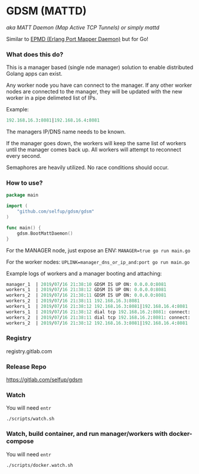 # GDSM (MATTD)

_aka MATT Daemon (Map Active TCP Tunnels) or simply mattd_

Similar to [EPMD (Erlang Port Mapper Daemon)](http://erlang.org/doc/man/epmd.html) but for Go!

### What does this do?

This is a manager based (single nde manager) solution to enable distributed Golang apps can exist.

Any worker node you have can connect to the manager. If any other worker nodes are connected to the manager, they will be updated with the new worker in a pipe delimeted list of IPs.

Example:

```ocaml
192.168.16.3:8081|192.168.16.4:8081
```

The managers IP/DNS name needs to be known.

If the manager goes down, the workers will keep the same list of workers until the manager comes back up. All workers will attempt to reconnect every second.

Semaphores are heavily utilized. No race conditions should occur.

### How to use?

```go
package main

import (
	"github.com/selfup/gdsm/gdsm"
)

func main() {
	gdsm.BootMattDaemon()
}
```

For the MANAGER node, just expose an ENV: `MANAGER=true go run main.go`

For the worker nodes: `UPLINK=manager_dns_or_ip_and:port go run main.go`

Example logs of workers and a manager booting and attaching:

```ocaml
manager_1  | 2019/07/16 21:38:10 GDSM IS UP ON: 0.0.0.0:8081
workers_1  | 2019/07/16 21:38:12 GDSM IS UP ON: 0.0.0.0:8081
workers_2  | 2019/07/16 21:38:11 GDSM IS UP ON: 0.0.0.0:8081
workers_2  | 2019/07/16 21:38:11 192.168.16.3:8081
workers_1  | 2019/07/16 21:38:12 192.168.16.3:8081|192.168.16.4:8081
workers_1  | 2019/07/16 21:38:12 dial tcp 192.168.16.2:8081: connect: ..connected
workers_2  | 2019/07/16 21:38:11 dial tcp 192.168.16.2:8081: connect: ..connected
workers_2  | 2019/07/16 21:38:12 192.168.16.3:8081|192.168.16.4:8081
```

### Registry

registry.gitlab.com

### Release Repo

https://gitlab.com/selfup/gdsm

### Watch

You will need `entr`

`./scripts/watch.sh`

### Watch, build container, and run manager/workers with docker-compose

You will need `entr`

`./scripts/docker.watch.sh`
